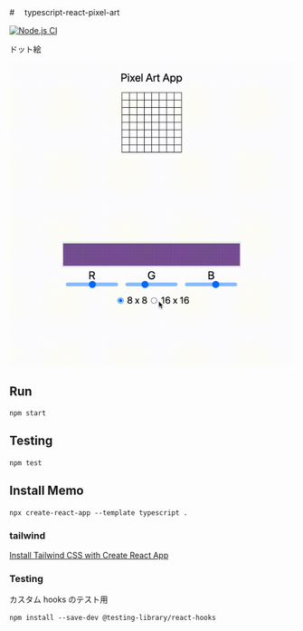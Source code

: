 #　 typescript-react-pixel-art

[![Node.js CI](https://github.com/hironomiu/typescript-react-pixel-art/actions/workflows/node.js.yml/badge.svg)](https://github.com/hironomiu/typescript-react-pixel-art/actions/workflows/node.js.yml)

ドット絵

![demo](demo.gif)

## Run

```
npm start
```

## Testing

```
npm test
```

## Install Memo

```
npx create-react-app --template typescript .
```

### tailwind

[Install Tailwind CSS with Create React App](https://tailwindcss.com/docs/guides/create-react-app)

### Testing

カスタム hooks のテスト用

```
npm install --save-dev @testing-library/react-hooks
```
